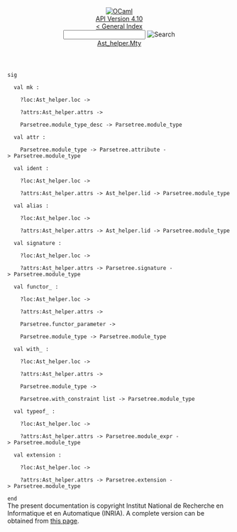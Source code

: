 <!-- ((! set title API !)) ((! set documentation !)) ((! set api !)) ((! set nobreadcrumb !)) -->
<div class="api"><header><nav class="toc brand"><a class="brand" href="https://ocaml.org/"><img src="colour-logo-gray.svg" class="svg" alt="OCaml"></a></nav><nav class="toc"><div class="toc_version"><a href="/docs" id="version-select">API Version 4.10</a></div><a href="index.html">&lt; General Index</a><div class="api_search"><input type="text" name="apisearch" id="api_search" oninput="mySearch(false);" onkeypress="this.oninput();" onclick="this.oninput();" onpaste="this.oninput();">
<img src="search_icon.svg" alt="Search" class="svg" onclick="mySearch(false)"></div>
<div id="search_results"></div><div class="toc_title"><a href="Ast_helper.Mty.html">Ast_helper.Mty</a></div><ul></ul></nav></header>
<code class="code"><span class="keyword">sig</span><br>
&nbsp;&nbsp;<span class="keyword">val</span>&nbsp;mk&nbsp;:<br>
&nbsp;&nbsp;&nbsp;&nbsp;?loc:<span class="constructor">Ast_helper</span>.loc&nbsp;<span class="keywordsign">-&gt;</span><br>
&nbsp;&nbsp;&nbsp;&nbsp;?attrs:<span class="constructor">Ast_helper</span>.attrs&nbsp;<span class="keywordsign">-&gt;</span><br>
&nbsp;&nbsp;&nbsp;&nbsp;<span class="constructor">Parsetree</span>.module_type_desc&nbsp;<span class="keywordsign">-&gt;</span>&nbsp;<span class="constructor">Parsetree</span>.module_type<br>
&nbsp;&nbsp;<span class="keyword">val</span>&nbsp;attr&nbsp;:<br>
&nbsp;&nbsp;&nbsp;&nbsp;<span class="constructor">Parsetree</span>.module_type&nbsp;<span class="keywordsign">-&gt;</span>&nbsp;<span class="constructor">Parsetree</span>.attribute&nbsp;<span class="keywordsign">-&gt;</span>&nbsp;<span class="constructor">Parsetree</span>.module_type<br>
&nbsp;&nbsp;<span class="keyword">val</span>&nbsp;ident&nbsp;:<br>
&nbsp;&nbsp;&nbsp;&nbsp;?loc:<span class="constructor">Ast_helper</span>.loc&nbsp;<span class="keywordsign">-&gt;</span><br>
&nbsp;&nbsp;&nbsp;&nbsp;?attrs:<span class="constructor">Ast_helper</span>.attrs&nbsp;<span class="keywordsign">-&gt;</span>&nbsp;<span class="constructor">Ast_helper</span>.lid&nbsp;<span class="keywordsign">-&gt;</span>&nbsp;<span class="constructor">Parsetree</span>.module_type<br>
&nbsp;&nbsp;<span class="keyword">val</span>&nbsp;alias&nbsp;:<br>
&nbsp;&nbsp;&nbsp;&nbsp;?loc:<span class="constructor">Ast_helper</span>.loc&nbsp;<span class="keywordsign">-&gt;</span><br>
&nbsp;&nbsp;&nbsp;&nbsp;?attrs:<span class="constructor">Ast_helper</span>.attrs&nbsp;<span class="keywordsign">-&gt;</span>&nbsp;<span class="constructor">Ast_helper</span>.lid&nbsp;<span class="keywordsign">-&gt;</span>&nbsp;<span class="constructor">Parsetree</span>.module_type<br>
&nbsp;&nbsp;<span class="keyword">val</span>&nbsp;signature&nbsp;:<br>
&nbsp;&nbsp;&nbsp;&nbsp;?loc:<span class="constructor">Ast_helper</span>.loc&nbsp;<span class="keywordsign">-&gt;</span><br>
&nbsp;&nbsp;&nbsp;&nbsp;?attrs:<span class="constructor">Ast_helper</span>.attrs&nbsp;<span class="keywordsign">-&gt;</span>&nbsp;<span class="constructor">Parsetree</span>.signature&nbsp;<span class="keywordsign">-&gt;</span>&nbsp;<span class="constructor">Parsetree</span>.module_type<br>
&nbsp;&nbsp;<span class="keyword">val</span>&nbsp;functor_&nbsp;:<br>
&nbsp;&nbsp;&nbsp;&nbsp;?loc:<span class="constructor">Ast_helper</span>.loc&nbsp;<span class="keywordsign">-&gt;</span><br>
&nbsp;&nbsp;&nbsp;&nbsp;?attrs:<span class="constructor">Ast_helper</span>.attrs&nbsp;<span class="keywordsign">-&gt;</span><br>
&nbsp;&nbsp;&nbsp;&nbsp;<span class="constructor">Parsetree</span>.functor_parameter&nbsp;<span class="keywordsign">-&gt;</span><br>
&nbsp;&nbsp;&nbsp;&nbsp;<span class="constructor">Parsetree</span>.module_type&nbsp;<span class="keywordsign">-&gt;</span>&nbsp;<span class="constructor">Parsetree</span>.module_type<br>
&nbsp;&nbsp;<span class="keyword">val</span>&nbsp;with_&nbsp;:<br>
&nbsp;&nbsp;&nbsp;&nbsp;?loc:<span class="constructor">Ast_helper</span>.loc&nbsp;<span class="keywordsign">-&gt;</span><br>
&nbsp;&nbsp;&nbsp;&nbsp;?attrs:<span class="constructor">Ast_helper</span>.attrs&nbsp;<span class="keywordsign">-&gt;</span><br>
&nbsp;&nbsp;&nbsp;&nbsp;<span class="constructor">Parsetree</span>.module_type&nbsp;<span class="keywordsign">-&gt;</span><br>
&nbsp;&nbsp;&nbsp;&nbsp;<span class="constructor">Parsetree</span>.with_constraint&nbsp;list&nbsp;<span class="keywordsign">-&gt;</span>&nbsp;<span class="constructor">Parsetree</span>.module_type<br>
&nbsp;&nbsp;<span class="keyword">val</span>&nbsp;typeof_&nbsp;:<br>
&nbsp;&nbsp;&nbsp;&nbsp;?loc:<span class="constructor">Ast_helper</span>.loc&nbsp;<span class="keywordsign">-&gt;</span><br>
&nbsp;&nbsp;&nbsp;&nbsp;?attrs:<span class="constructor">Ast_helper</span>.attrs&nbsp;<span class="keywordsign">-&gt;</span>&nbsp;<span class="constructor">Parsetree</span>.module_expr&nbsp;<span class="keywordsign">-&gt;</span>&nbsp;<span class="constructor">Parsetree</span>.module_type<br>
&nbsp;&nbsp;<span class="keyword">val</span>&nbsp;extension&nbsp;:<br>
&nbsp;&nbsp;&nbsp;&nbsp;?loc:<span class="constructor">Ast_helper</span>.loc&nbsp;<span class="keywordsign">-&gt;</span><br>
&nbsp;&nbsp;&nbsp;&nbsp;?attrs:<span class="constructor">Ast_helper</span>.attrs&nbsp;<span class="keywordsign">-&gt;</span>&nbsp;<span class="constructor">Parsetree</span>.extension&nbsp;<span class="keywordsign">-&gt;</span>&nbsp;<span class="constructor">Parsetree</span>.module_type<br>
<span class="keyword">end</span></code>
<div class="copyright">The present documentation is copyright Institut National de Recherche en Informatique et en Automatique (INRIA). A complete version can be obtained from <a href="http://caml.inria.fr/pub/docs/manual-ocaml/">this page</a>.</div></div>